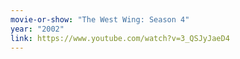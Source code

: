 ```yaml
---
movie-or-show: "The West Wing: Season 4"
year: "2002"
link: https://www.youtube.com/watch?v=3_QSJyJaeD4
---
```

